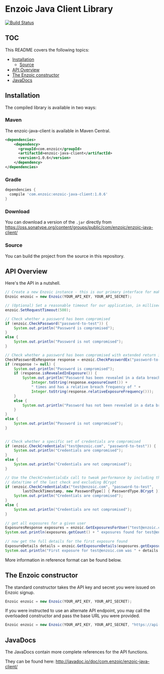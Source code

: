 # Enzoic Java Client Library

[![Build Status](https://travis-ci.org/Enzoic/enzoic-java-client.svg?branch=master)](https://travis-ci.org/Enzoic/enzoic-java-client)

## TOC

This README covers the following topics:

- [Installation](#installation)
	<!--- [Maven](#maven)
	- [Gradle](#gradle)
	- [Download](#download)-->
	- [Source](#source)
- [API Overview](#api-overview)
- [The Enzoic constructor](#the-enzoic-constructor)
- [JavaDocs](#javadocs)

## Installation

The compiled library is available in two ways:

### Maven

The enzoic-java-client is available in Maven Central.

```xml
<dependencies>
    <dependency>
      <groupId>com.enzoic</groupId>
      <artifactId>enzoic-java-client</artifactId>
      <version>1.0.6</version>
    </dependency>
</dependencies>
```

### Gradle

```groovy
dependencies {
  compile 'com.enzoic:enzoic-java-client:1.0.6'
}
```

### Download

You can download a version of the `.jar` directly from <https://oss.sonatype.org/content/groups/public/com/enzoic/enzoic-java-client/>

### Source

You can build the project from the source in this repository.

## API Overview

Here's the API in a nutshell.

```java
// Create a new Enzoic instance - this is our primary interface for making API calls
Enzoic enzoic = new Enzoic(YOUR_API_KEY, YOUR_API_SECRET);

// (Optional) Set a reasonable timeout for our application, in milliseconds.
enzoic.SetRequestTimeout(500);

// Check whether a password has been compromised
if (enzoic.CheckPassword("password-to-test")) {
    System.out.println("Password is compromised");
}
else {
    System.out.println("Password is not compromised");
}

// Check whether a password has been compromised with extended return information
CheckPasswordExResponse response = enzoic.CheckPasswordEx("password-to-test");
if (response != null) {
    System.out.println("Password is compromised");
    if (response.isRevealedInExposure()) {
        System.out.println("Password has been revealed in a data breach " +
            Integer.toString(response.exposureCount()) +  
            " times and has a relative breach frequency of " +
            Integer.toString(response.relativeExposureFrequency()));
    }
    else {
        System.out.println("Password has not been revealed in a data breach, but exists publicly in cracking dictionaies.");
    }
}
else {
    System.out.println("Password is not compromised");
}

 
// Check whether a specific set of credentials are compromised
if (enzoic.CheckCredentials("test@enzoic.com", "password-to-test")) {
    System.out.println("Credentials are compromised");
}
else {
    System.out.println("Credentials are not compromised");
}

// Use the CheckCredentialsEx call to tweak performance by including the
// date/time of the last check and excluding BCrypt
if (enzoic.CheckCredentialsEx("test@enzoic.com", "password-to-test",
        lastCheckTimestamp, new PasswordType[] { PasswordType.BCrypt })) {
    System.out.println("Credentials are compromised");
}
else {
    System.out.println("Credentials are not compromised");
}
 
// get all exposures for a given user
ExposuresResponse exposures = enzoic.GetExposuresForUser("test@enzoic.com");
System.out.println(exposures.getCount() + " exposures found for test@enzoic.com");
 
// now get the full details for the first exposure found
ExposureDetails details = enzoic.GetExposureDetails(exposures.getExposures()[0]);
System.out.println("First exposure for test@enzoic.com was " + details.getTitle());
```

More information in reference format can be found below.

## The Enzoic constructor

The standard constructor takes the API key and secret you were issued on Enzoic signup.

```java
Enzoic enzoic = new Enzoic(YOUR_API_KEY, YOUR_API_SECRET);
```

If you were instructed to use an alternate API endpoint, you may call the overloaded constructor and pass the base URL you were provided.

```java
Enzoic enzoic = new Enzoic(YOUR_API_KEY, YOUR_API_SECRET, "https://api-alt.enzoic.com/v1");
```

## JavaDocs

The JavaDocs contain more complete references for the API functions.  

They can be found here: <http://javadoc.io/doc/com.enzoic/enzoic-java-client/>
